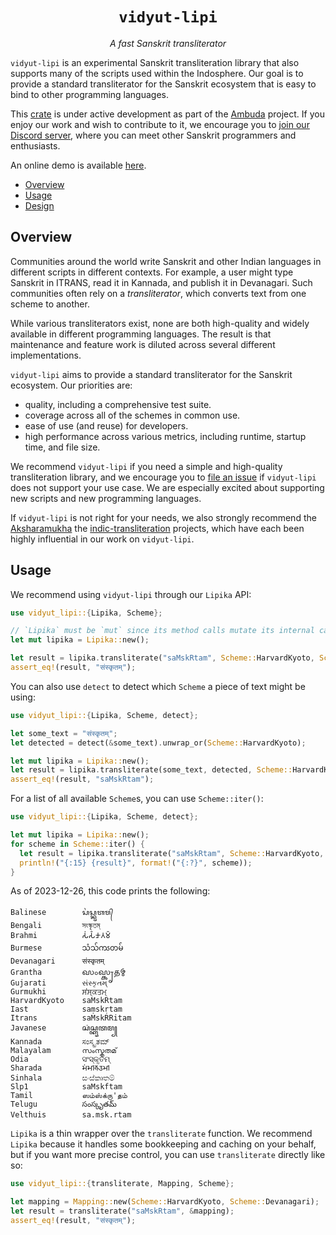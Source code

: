 <div align="center">
<h1><code>vidyut-lipi</code></h1>
<p><i>A fast Sanskrit transliterator</i></p>
</div>

`vidyut-lipi` is an experimental Sanskrit transliteration library that also
supports many of the scripts used within the Indosphere. Our goal is to provide
a standard transliterator for the Sanskrit ecosystem that is easy to bind to
other programming languages.

This [crate][crate] is under active development as part of the [Ambuda][ambuda]
project. If you enjoy our work and wish to contribute to it, we encourage you
to [join our Discord server][discord], where you can meet other Sanskrit
programmers and enthusiasts.

An online demo is available [here][demo].

[crate]: https://doc.rust-lang.org/book/ch07-01-packages-and-crates.html
[ambuda]: https://ambuda.org
[discord]: https://discord.gg/7rGdTyWY7Z
[demo]: https://ambuda-org.github.io/vidyut-lipi/

- [Overview](#overview)
- [Usage](#usage)
- [Design](#design)


Overview
--------

Communities around the world write Sanskrit and other Indian languages in
different scripts in different contexts. For example, a user might type
Sanskrit in ITRANS, read it in Kannada, and publish it in Devanagari. Such
communities often rely on a *transliterator*, which converts text from one
scheme to another.

While various transliterators exist, none are both high-quality and widely
available in different programming languages. The result is that maintenance
and feature work is diluted across several different implementations.

`vidyut-lipi` aims to provide a standard transliterator for the Sanskrit
ecosystem. Our priorities are:

- quality, including a comprehensive test suite.
- coverage across all of the schemes in common use.
- ease of use (and reuse) for developers.
- high performance across various metrics, including runtime, startup time, and
  file size.

We recommend `vidyut-lipi` if you need a simple and high-quality
transliteration library, and we encourage you to [file an issue][issue] if
`vidyut-lipi` does not support your use case. We are especially excited about
supporting new scripts and new programming languages.

[issue]: https://github.com/ambuda-org/vidyut/issues

If `vidyut-lipi` is not right for your needs, we also strongly recommend
the [Aksharamukha][aksharamukha] the [indic-transliteration][indic-trans]
projects, which have each been highly influential in our work on `vidyut-lipi`.

[aksharamukha]: https://github.com/virtualvinodh/aksharamukha/
[indic-trans]: https://github.com/indic-transliteration


Usage
-----

We recommend using `vidyut-lipi` through our `Lipika` API:

```rust
use vidyut_lipi::{Lipika, Scheme};

// `Lipika` must be `mut` since its method calls mutate its internal cache.
let mut lipika = Lipika::new();

let result = lipika.transliterate("saMskRtam", Scheme::HarvardKyoto, Scheme::Devanagari);
assert_eq!(result, "संस्कृतम्");
```

You can also use `detect` to detect which `Scheme` a piece of text might be using:

```rust
use vidyut_lipi::{Lipika, Scheme, detect};

let some_text = "संस्कृतम्";
let detected = detect(&some_text).unwrap_or(Scheme::HarvardKyoto);

let mut lipika = Lipika::new();
let result = lipika.transliterate(some_text, detected, Scheme::HarvardKyoto);
assert_eq!(result, "saMskRtam");
```

For a list of all available `Scheme`s, you can use `Scheme::iter()`:

```rust
use vidyut_lipi::{Lipika, Scheme, detect};

let mut lipika = Lipika::new();
for scheme in Scheme::iter() {
  let result = lipika.transliterate("saMskRtam", Scheme::HarvardKyoto, *scheme);
  println!("{:15} {result}", format!("{:?}", scheme));
}
```

As of 2023-12-26, this code prints the following:

```text
Balinese        ᬲᬂᬲ᭄ᬓᬺᬢᬫ᭄
Bengali         সংস্কৃতম্
Brahmi          𑀲𑀁𑀲𑁆𑀓𑀾𑀢𑀫𑁆
Burmese         သံသ်ကၖတမ်
Devanagari      संस्कृतम्
Grantha         𑌸𑌂𑌸𑍍𑌕𑍃𑌤𑌮𑍍
Gujarati        સંસ્કૃતમ્
Gurmukhi        ਸਂਸ੍ਕਤਮ੍
HarvardKyoto    saMskRtam
Iast            saṃskṛtam
Itrans          saMskRRitam
Javanese        ꦱꦁꦱ꧀ꦏꦽꦠꦩ꧀
Kannada         ಸಂಸ್ಕೃತಮ್                                                                                                                                                            Malayalam       സംസ്കൃതമ്
Odia            ସଂସ୍କୃତମ୍                                                                                                                                                             Sharada         𑆱𑆁𑆱𑇀𑆑𑆸𑆠𑆩𑇀
Sinhala         සංස්කෘතම්
Slp1            saMskftam
Tamil           ஸம்ஸ்க்ரு'தம்
Telugu          సంస్కృతమ్
Velthuis        sa.msk.rtam
```

`Lipika` is a thin wrapper over the `transliterate` function. We recommend
`Lipika` because it handles some bookkeeping and caching on your behalf, but if
you want more precise control, you can use `transliterate` directly like so:

```rust
use vidyut_lipi::{transliterate, Mapping, Scheme};

let mapping = Mapping::new(Scheme::HarvardKyoto, Scheme::Devanagari);
let result = transliterate("saMskRtam", &mapping);
assert_eq!(result, "संस्कृतम्");
```
